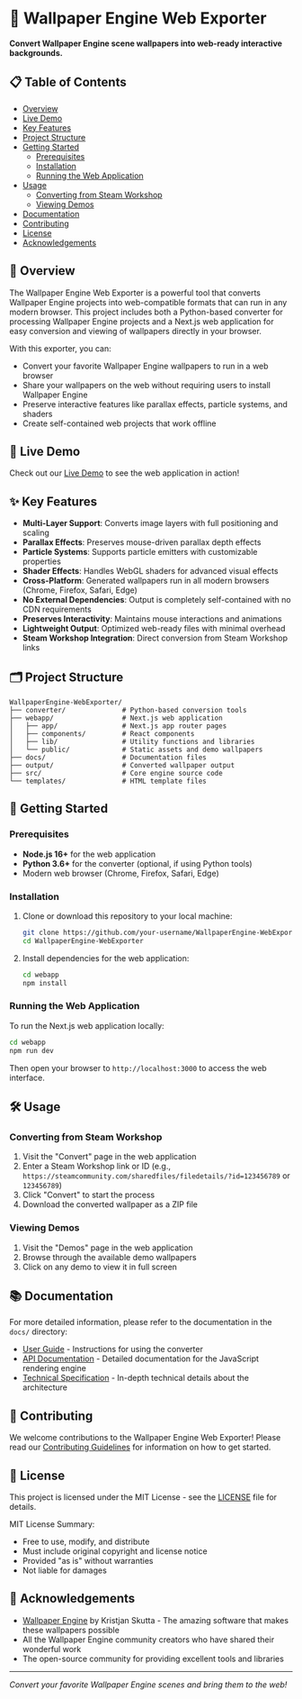 # 🌌 Wallpaper Engine Web Exporter

**Convert Wallpaper Engine scene wallpapers into web-ready interactive backgrounds.**

## 📋 Table of Contents
- [Overview](#overview)
- [Live Demo](#live-demo)
- [Key Features](#key-features)
- [Project Structure](#project-structure)
- [Getting Started](#getting-started)
  - [Prerequisites](#prerequisites)
  - [Installation](#installation)
  - [Running the Web Application](#running-the-web-application)
- [Usage](#usage)
  - [Converting from Steam Workshop](#converting-from-steam-workshop)
  - [Viewing Demos](#viewing-demos)
- [Documentation](#documentation)
- [Contributing](#contributing)
- [License](#license)
- [Acknowledgements](#acknowledgements)

## 🌟 Overview

The Wallpaper Engine Web Exporter is a powerful tool that converts Wallpaper Engine projects into web-compatible formats that can run in any modern browser. This project includes both a Python-based converter for processing Wallpaper Engine projects and a Next.js web application for easy conversion and viewing of wallpapers directly in your browser.

With this exporter, you can:
- Convert your favorite Wallpaper Engine wallpapers to run in a web browser
- Share your wallpapers on the web without requiring users to install Wallpaper Engine
- Preserve interactive features like parallax effects, particle systems, and shaders
- Create self-contained web projects that work offline

## 🎥 Live Demo

Check out our [Live Demo](https://wallpaper-engine-web-exporter.vercel.app) to see the web application in action!

## ✨ Key Features

- **Multi-Layer Support**: Converts image layers with full positioning and scaling
- **Parallax Effects**: Preserves mouse-driven parallax depth effects
- **Particle Systems**: Supports particle emitters with customizable properties
- **Shader Effects**: Handles WebGL shaders for advanced visual effects
- **Cross-Platform**: Generated wallpapers run in all modern browsers (Chrome, Firefox, Safari, Edge)
- **No External Dependencies**: Output is completely self-contained with no CDN requirements
- **Preserves Interactivity**: Maintains mouse interactions and animations
- **Lightweight Output**: Optimized web-ready files with minimal overhead
- **Steam Workshop Integration**: Direct conversion from Steam Workshop links

## 🗂 Project Structure

```
WallpaperEngine-WebExporter/
├── converter/              # Python-based conversion tools
├── webapp/                 # Next.js web application
│   ├── app/                # Next.js app router pages
│   ├── components/         # React components
│   ├── lib/                # Utility functions and libraries
│   └── public/             # Static assets and demo wallpapers
├── docs/                   # Documentation files
├── output/                 # Converted wallpaper output
├── src/                    # Core engine source code
└── templates/              # HTML template files
```

## 🚀 Getting Started

### Prerequisites

- **Node.js 16+** for the web application
- **Python 3.6+** for the converter (optional, if using Python tools)
- Modern web browser (Chrome, Firefox, Safari, Edge)

### Installation

1. Clone or download this repository to your local machine:
   ```bash
   git clone https://github.com/your-username/WallpaperEngine-WebExporter.git
   cd WallpaperEngine-WebExporter
   ```

2. Install dependencies for the web application:
   ```bash
   cd webapp
   npm install
   ```

### Running the Web Application

To run the Next.js web application locally:

```bash
cd webapp
npm run dev
```

Then open your browser to `http://localhost:3000` to access the web interface.

## 🛠 Usage

### Converting from Steam Workshop

1. Visit the "Convert" page in the web application
2. Enter a Steam Workshop link or ID (e.g., `https://steamcommunity.com/sharedfiles/filedetails/?id=123456789` or `123456789`)
3. Click "Convert" to start the process
4. Download the converted wallpaper as a ZIP file

### Viewing Demos

1. Visit the "Demos" page in the web application
2. Browse through the available demo wallpapers
3. Click on any demo to view it in full screen

## 📚 Documentation

For more detailed information, please refer to the documentation in the `docs/` directory:

- [User Guide](docs/user_guide.md) - Instructions for using the converter
- [API Documentation](docs/api_documentation.md) - Detailed documentation for the JavaScript rendering engine
- [Technical Specification](technical_specification.md) - In-depth technical details about the architecture

## 🤝 Contributing

We welcome contributions to the Wallpaper Engine Web Exporter! Please read our [Contributing Guidelines](CONTRIBUTING.md) for information on how to get started.

## 📜 License

This project is licensed under the MIT License - see the [LICENSE](LICENSE) file for details.

MIT License Summary:
- Free to use, modify, and distribute
- Must include original copyright and license notice
- Provided "as is" without warranties
- Not liable for damages

## 🙏 Acknowledgements

- [Wallpaper Engine](https://store.steampowered.com/app/431960/Wallpaper_Engine/) by Kristjan Skutta - The amazing software that makes these wallpapers possible
- All the Wallpaper Engine community creators who have shared their wonderful work
- The open-source community for providing excellent tools and libraries

---

*Convert your favorite Wallpaper Engine scenes and bring them to the web!*
